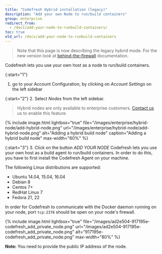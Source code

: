 ```yaml
---
title: "Codefresh Hybrid installation (legacy)"
description: "Add your own Node to run/build containers"
group: enterprise
redirect_from:
  - /docs/add-your-node-to-runbuild-containers/
toc: true
old_url: /docs/add-your-node-to-runbuild-containers
---
```


>Note that this page is now describing the legacy hybrid mode. For the new version look at [behind-the-firewall]({{site.baseurl}}/docs/enterprise/behind-the-firewall/) documentation.

Codefresh lets you use your own host as a node to run/build containers.

{:start="1"}
1.  go to your Account Configuration, by clicking on *Account Settings* on the left sidebar

{:start="2"}
2. Select *Nodes* from the left sidebar.

> Hybrid nodes are only available to enterprise customers. [Contact us](https://codefresh.io/contact-sales/)  us to enable this feature.

{% include image.html
  lightbox="true"
  file="/images/enterprise/hybrid-node/add-hybrid-node.png"
  url="/images/enterprise/hybrid-node/add-hybrid-node.png"
  alt="Adding a hybrid build node"
  caption="Adding a hybrid build node"
  max-width="60%"
    %}

{:start="3"}
3. Click on the button *ADD YOUR NODE*
Codefresh lets you use your own host as a build agent to run/build containers. In order to do this, you have to first install the Codefresh Agent on your machine.

The following Linux distributions are supported:

- Ubuntu 14.04, 15.04, 16.04
- Debian 8
- Centos 7+
- RedHat Linux 7
- Fedora 21, 22

In order for Codefresh to communicate with the Docker daemon running on your node, port `tcp:2376` should be open on your node's firewall.

{% include image.html
lightbox="true"
file="/images/ad2e504-917195e-codefresh_add_private_node.png"
url="/images/ad2e504-917195e-codefresh_add_private_node.png"
alt="917195e-codefresh_add_private_node.png"
max-width="80%"
%}

**Note:** You need to provide the public IP address of the node.

